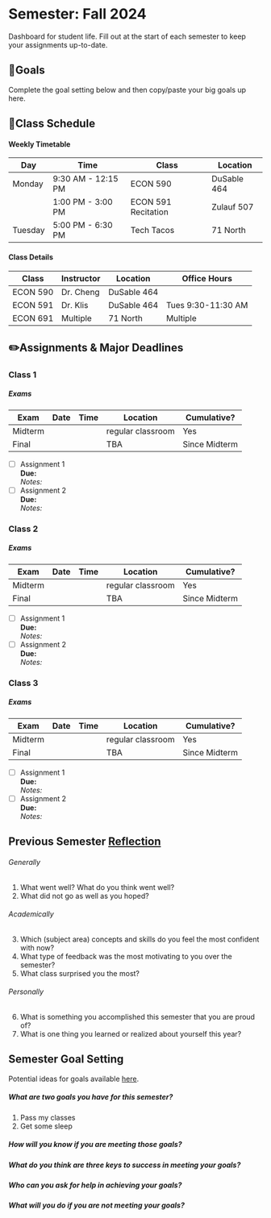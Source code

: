 # Semester: Fall 2024
Dashboard for student life. Fill out at the start of each semester to keep your assignments up-to-date.

## 🎯Goals
Complete the goal setting below and then copy/paste your big goals up here.

## 📆Class Schedule

#### Weekly Timetable

| Day    | Time | Class | Location |
| -------- | ------- | ------- | ------- |
|  Monday  | 9:30 AM - 12:15 PM | ECON 590 | DuSable 464 |
|          | 1:00 PM - 3:00 PM | ECON 591 Recitation | Zulauf 507 |
|  Tuesday | 5:00 PM - 6:30 PM | Tech Tacos | 71 North |
		
#### Class Details

| Class    | Instructor | Location | Office Hours |
| -------- | ------- | ------- | ------- |
| ECON 590 | Dr. Cheng | DuSable 464 |  |
| ECON 591 | Dr. Klis | DuSable 464 | Tues 9:30-11:30 AM |
| ECON 691 | Multiple | 71 North | Multiple |

## ✏️Assignments & Major Deadlines

### Class 1

##### Exams
| Exam    | Date | Time | Location | Cumulative? |
| -------- | ------- | ------- | ------- | ------- |
| Midterm |   |    | regular classroom | Yes |
| Final |   |    | TBA | Since Midterm |

- [ ] Assignment 1  
      **Due:**  
      *Notes:*  
- [ ] Assignment 2  
      **Due:**  
      *Notes:*

### Class 2

##### Exams
| Exam    | Date | Time | Location | Cumulative? |
| -------- | ------- | ------- | ------- | ------- |
| Midterm |   |    | regular classroom | Yes |
| Final |   |    | TBA | Since Midterm |

- [ ] Assignment 1  
      **Due:**  
      *Notes:*  
- [ ] Assignment 2  
      **Due:**  
      *Notes:*

### Class 3

##### Exams
| Exam    | Date | Time | Location | Cumulative? |
| -------- | ------- | ------- | ------- | ------- |
| Midterm |   |    | regular classroom | Yes |
| Final |   |    | TBA | Since Midterm |

- [ ] Assignment 1  
      **Due:**  
      *Notes:*  
- [ ] Assignment 2  
      **Due:**  
      *Notes:*

## Previous Semester [Reflection](https://career.missouri.edu/semester-reflection-7-questions-to-ask-ourselves/)

###### Generally
1. What went well? What do you think went well?
2. What did not go as well as you hoped?
###### Academically
3. Which (subject area) concepts and skills do you feel the most confident with now?
4. What type of feedback was the most motivating to you over the semester?
5. What class surprised you the most?
###### Personally
6. What is something you accomplished this semester that you are proud of?
7. What is one thing you learned or realized about yourself this year?

## Semester Goal Setting
Potential ideas for goals available [here](https://online.umn.edu/story/11-academic-goals-set-success-online-class).

##### What are two goals you have for this semester?

1. Pass my classes
2. Get some sleep

##### How will you know if you are meeting those goals?

##### What do you think are three keys to success in meeting your goals?

##### Who can you ask for help in achieving your goals?

##### What will you do if you are not meeting your goals?
